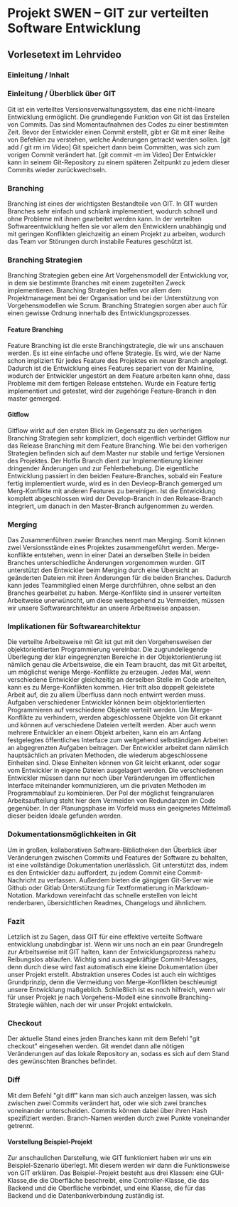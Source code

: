 # Projekt SWEN – GIT zur verteilten Software Entwicklung
## Vorlesetext im Lehrvideo

### Einleitung / Inhalt


### Einleitung / Überblick über GIT
Git ist ein verteiltes Versionsverwaltungssystem, das eine nicht-lineare Entwicklung ermöglicht.
Die grundlegende Funktion von Git ist das Erstellen von Commits. Das sind Momentaufnahmen des Codes zu einer bestimmten Zeit.
Bevor der Entwickler einen Commit erstellt, gibt er Git mit einer Reihe von Befehlen zu verstehen, welche Änderungen getrackt werden sollen. [git add / git rm im Video]
Git speichert dann beim Committen, was sich zum vorigen Commit verändert hat. [git commit -m im Video]
Der Entwickler kann in seinem Git-Repository zu einem späteren Zeitpunkt zu jedem dieser Commits wieder zurückwechseln.

### Branching
Branching ist eines der wichtigsten Bestandteile von GIT. In GIT wurden Branches sehr einfach und schlank implementiert, wodurch schnell und ohne Probleme mit ihnen gearbeitet werden kann.
In der verteilten Softwareentwicklung helfen sie vor allem den Entwicklern unabhängig und mit geringen Konflikten gleichzeitig an einem Projekt zu arbeiten, wodurch das Team vor Störungen durch instabile Features geschützt ist.

### Branching Strategien
Branching Strategien geben eine Art Vorgehensmodell der Entwicklung vor, in dem sie bestimmte Branches mit einem zugeteilten Zweck implementieren. Branching Strategien helfen vor allem dem Projektmanagement bei der Organisation und bei der Unterstützung von Vorgehensmodellen wie Scrum. Branching Strategien sorgen aber auch für einen gewisse Ordnung innerhalb des Entwicklungsprozesses.

#### Feature Branching
Feature Branching ist die erste Branchingstrategie, die wir uns anschauen werden. Es ist eine einfache und offene Strategie. Es wird, wie der Name schon impliziert für jedes Feature des Projektes ein neuer Branch angelegt. Dadurch ist die Entwicklung eines Features separiert von der Mainline, wodurch der Entwickler ungestört an dem Feature arbeiten kann ohne, dass Probleme mit dem fertigen Release entstehen. Wurde ein Feature fertig implementiert und getestet, wird der zugehörige Feature-Branch in den master gemerged.

#### Gitflow
Gitflow wirkt auf den ersten Blick im Gegensatz zu den vorherigen Branching Strategien sehr kompliziert, doch eigentlich verbindet Gitflow nur das Release Branching mit dem Feature Branching.
Wie bei den vorherigen Strategien befinden sich auf dem Master nur stabile und fertige Versionen des Projektes. Der Hotfix Branch dient zur Implementierung kleiner dringender Änderungen und zur Fehlerbehebung.
Die eigentliche Entwicklung passiert in den beiden Feature-Branches, sobald ein Feature fertig implementiert wurde, wird es in den Devleop-Branch gemerged um Merg-Konflikte mit anderen Features zu bereinigen. Ist die Entwicklung komplett abgeschlossen wird der Develop-Branch in den Release-Branch integriert, um danach in den Master-Branch aufgenommen zu werden.

### Merging
Das Zusammenführen zweier Branches nennt man Merging. Somit können zwei Versionsstände eines Projektes zusammengeführt werden. Merge-konflikte entstehen, wenn in einer Datei an derselben Stelle in beiden Branches unterschiedliche Änderungen vorgenommen wurden.
GIT unterstützt den Entwickler beim Merging durch eine Übersicht an geänderten Dateien mit ihren Änderungen für die beiden Branches. Dadurch kann jedes Teammitglied einen Merge durchführen, ohne selbst an den Branches gearbeitet zu haben. Merge-Konflikte sind in unserer verteilten Arbeitweise unerwünscht, um diese weitesgehend zu Vermeiden, müssen wir unsere Softwarearchitektur an unsere Arbeitsweise anpassen.

### Implikationen für Softwarearchitektur
Die verteilte Arbeitsweise mit Git ist gut mit den Vorgehensweisen der objektorientierten Programmierung vereinbar. Die zugrundeliegende Überlegung der klar eingegrenzten Bereiche in der Objektorientierung ist nämlich genau die Arbeitsweise, die ein Team braucht, das mit Git arbeitet, um möglichst wenige Merge-Konflikte zu erzeugen.
Jedes Mal, wenn verschiedene Entwickler gleichzeitig an derselben Stelle im Code arbeiten, kann es zu Merge-Konflikten kommen. Hier tritt also doppelt geleistete Arbeit auf, die zu allem Überfluss dann noch entwirrt werden muss.
Aufgaben verschiedener Entwickler können beim objektorientierten Programmieren auf verschiedene Objekte verteilt werden. Um Merge-Konflikte zu verhindern, werden abgeschlossene Objekte von Git erkannt und können auf verschiedene Dateien verteilt werden.
Aber auch wenn mehrere Entwickler an einem Objekt arbeiten, kann ein am Anfang festgelegtes öffentliches Interface zum weitgehend selbständigen Arbeiten an abgegrenzten Aufgaben beitragen. Der Entwickler arbeitet dann nämlich hauptsächlich an privaten Methoden, die wiederum abgeschlossene Einheiten sind. Diese Einheiten können von Git leicht erkannt, oder sogar vom Entwickler in eigene Dateien ausgelagert werden. Die verschiedenen Entwickler müssen dann nur noch über Veränderungen im öffentlichen Interface miteinander kommunizieren, um die privaten Methoden im Programmablauf zu kombinieren.
Der Pol der möglichst feingranularen Arbeitsaufteilung steht hier dem Vermeiden von Redundanzen im Code gegenüber. In der Planungsphase im Vorfeld muss ein geeignetes Mittelmaß dieser beiden Ideale gefunden werden.

### Dokumentationsmöglichkeiten in Git
Um in großen, kollaborativen Software-Bibliotheken den Überblick über Veränderungen zwischen Commits und Features der Software zu behalten, ist eine vollständige Dokumentation unerlässlich.
Git unterstützt das, indem es den Entwickler dazu auffordert, zu jedem Commit eine Commit-Nachricht zu verfassen.
Außerdem bieten die gängigen Git-Server wie Github oder Gitlab Ünterstützung für Textformatierung in Markdown-Notation. Markdown vereinfacht das schnelle erstellen von leicht renderbaren, übersichtlichen Readmes, Changelogs und ähnlichem.


### Fazit
Letzlich ist zu Sagen, dass GIT für eine effektive verteilte Software entwicklung unabdingbar ist. Wenn wir uns noch an ein paar Grundregeln zur Arbeitsweise mit GIT halten, kann der Entwicklungsprozess nahezu Reibungslos ablaufen. Wichtig sind aussagekräftige Commit-Messages, denn durch diese wird fast automatisch eine kleine Dokumentation über unser Projekt erstellt. Abstraktion unseres Codes ist auch ein wichtiges Grundprinzip, denn die Vermeidung von Merge-Konflikten beschleunigt unsere Entwicklung maßgeblich. Schließlich ist es noch hilfreich, wenn wir für unser Projekt je nach Vorgehens-Modell eine sinnvolle Branching-Strategie wählen, nach der wir unser Projekt entwickeln.



### Checkout
Der aktuelle Stand eines jeden Branches kann mit dem Befehl "git checkout" eingesehen werden. Git wendet dann alle nötigen Veränderungen auf das lokale Repository an, sodass es sich auf dem Stand des gewünschten Branches befindet.

### Diff
Mit dem Befehl "git diff" kann man sich auch anzeigen lassen, was sich zwischen zwei Commits verändert hat, oder wie sich zwei branches voneinander unterscheiden. Commits können dabei über ihren Hash spezifiziert werden. Branch-Namen werden durch zwei Punkte voneinander getrennt.

#### Vorstellung Beispiel-Projekt
Zur anschaulichen Darstellung, wie GIT funktioniert haben wir uns ein Beispiel-Szenario überlegt. Mit diesem werden wir dann die Funktionsweise von GIT erklären.
Das Beispiel-Projekt besteht aus drei Klassen: eine GUI-Klasse,die die Oberfläche beschreibt, eine Controller-Klasse, die das Backend und die Oberfläche verbindet, und eine Klasse, die für das Backend und die Datenbankverbindung zuständig ist.


